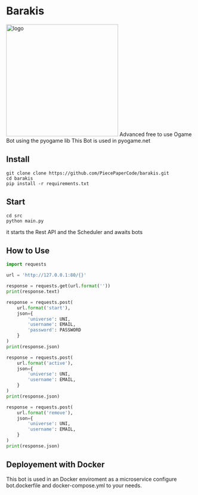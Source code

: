 # Barakis
<img src="https://github.com/alaingilbert/pyogame/blob/develop/logo.png?raw=true" width="300" alt="logo">
Advanced free to use Ogame Bot using the pyogame lib
This Bot is used in pyogame.net

## Install
```shell
git clone clone https://github.com/PiecePaperCode/barakis.git
cd barakis
pip install -r requirements.txt
```

## Start
```shell
cd src
python main.py
```
it starts the Rest API and the Scheduler and awaits bots

## How to Use
``` python
import requests

url = 'http://127.0.0.1:80/{}'

response = requests.get(url.format(''))
print(response.text)

response = requests.post(
    url.format('start'),
    json={
        'universe': UNI,
        'username': EMAIL,
        'password': PASSWORD
    }
)
print(response.json)

response = requests.post(
    url.format('active'),
    json={
        'universe': UNI,
        'username': EMAIL,
    }
)
print(response.json)

response = requests.post(
    url.format('remove'),
    json={
        'universe': UNI,
        'username': EMAIL,
    }
)
print(response.json)
```

## Deployement with Docker
This bot is used in an Docker enviroment as a microservice
configure bot.dockerfile and docker-compose.yml to your needs.


